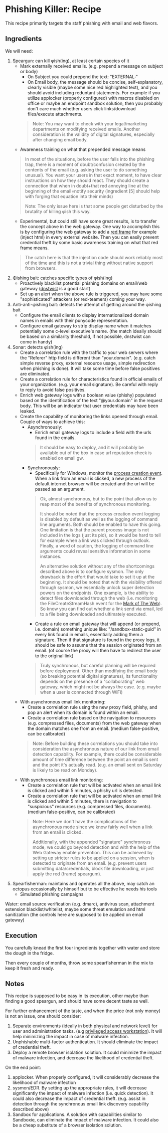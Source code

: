 # Phishing Killer: Recipe

This recipe primarily targets the staff phishing with email and web flavors.

## Ingredients

We will need:

 1. Speargun: can kill φish(ing), at least certain species of it
	 - Mark externally received emails. (e.g. prepend a message on subject or body)
	 	- On Subject you could prepend the text: "EXTERNAL:"
		- On Email body, the message should be concise, self-explanatory, clearly visible (maybe some nice red highlighted text), and you should avoid including reduntant statements. For example if you utilize applocker (properly configured) with macros disabled on office or maybe an endpoint sandbox solution, then you probably don't care much whether users click links/download files/execute attachments.
		> Note: You may want to check with your legal/marketing departments on modifying received emails. Another consideration is the validity of digital signatures, especially after changing email body.
	 - Awareness training on what that prepended message means
	 > In most of the situations, before the user falls into the phishing trap, there is a moment of doubt/confusion created by the contents of the email (e.g. asking the user to do something unusual). You want your users in that exact moment, to have clear instructions on how they should react. They should create a connection that when in doubt+that red annoying line at the beginning of the email=notify security (ingredient [5] should help with forging that equation into their minds)
	 > 
	 > Note: The only issue here is that some people get disturbed by the brutality of killing φish this way.
	 - Experimental, but could still have some great results, is to transfer the concept above in the web gateway. One way to accomplish this is by configuring the web gateway to add a [red frame](https://imgur.com/a/M17pf1y) for example (inject html) in every external website. Then you can easily prevent credential theft by some basic awareness training on what that red frame means.
	 > The catch here is that the injection code should work reliably most of the time and this is not a trivial thing without native support from browsers.
 2. Φishing bait: catches specific types of φish(ing)
	 - Proactively blacklist potential phishing domains on email/web gateway ([dnstwist](https://github.com/elceef/dnstwist) is a good start)
	 - Set up an alert when the above rule is triggered, you may have some "sophisticated" attackers (or red-teamers) coming your way.
 3. Anti-anti-φishing bait: detects the attempt of getting around the φishing bait
	 - Configure the email clients to display internationalized domain names in emails with their punycode representation.
	 - Configure email gateway to strip display name when it matches potentially some c-level executive's name. (the match ideally should be based on a similarity threshold, if not possible, dnstwist can come in handy)
 4. Sonar: detects φish(ing)
	 - Create a correlation rule with the traffic to your web servers where the "Referer" http field is different than "your.domain". (e.g. catch simple reverse proxy, external resource usage, simple redirection when phishing is done). It will take some time before false positives are eliminated.
	 - Create a correlation rule for characteristics found in official emails of your organization. (e.g. your email signature). Be careful with reply to reply to avoid false positives.
	 - Enrich web gateway logs with a boolean value (phishy) populated based on the identification of the text "@your.domain" in the request body. This will be an indicator that user credentials may have been leaked.
	 - Create the capability of monitoring the links opened through email. Couple of ways to achieve this:
		 - Asynchronously: 
            - Enrich email gateway logs to include a field with the urls found in the emails.
            > It should be easy to deploy, and it will probably be available out of the box in case url reputation check is enabled on email gw.
		 - Synchronously: 
			- Specifically for Windows, monitor the [process creation event](https://www.ultimatewindowssecurity.com/securitylog/encyclopedia/event.aspx?eventID=4688). When a link from an email is clicked, a new process of the default internet browser will be created and the url will be passed as an argument.
            > Ok, almost synchronous, but to the point that allow us to reap most of the benefits of synchronous monitoring.
            > 
            > It should be noted that the process creation event logging is disabled by default as well as the logging of command line arguments. Both should be enabled to have this going. One limitation is that the parent process image is not included in the logs (just its pid), so it would be hard to tell for example when a link was clicked through outlook. 
            > Finally, a word of caution, the logging of command line arguments could reveal sensitive information in some instances.
            > 
            > An alternative solution without any of the shortcomings described above is to configure sysmon. The only drawback is the effort that would take to set it up at the beginning. It should be noted that with the visibility offered through sysmon, we essentially unlock super detection powers on the endpoints. One example, is the ability to detect files downloaded through the web (i.e. monitoring the FileCreateStreamHash event for the [Mark of The Web](https://docs.microsoft.com/en-us/openspecs/windows_protocols/ms-fscc/6e3f7352-d11c-4d76-8c39-2516a9df36e8)). So know you can find out whether a link send via email, led to a file being downloaded and ultimately executed.
            - Create a rule on email gateway that will append (or prepend, i.e. domain) something unique like: "/sandbox-static-guid" in every link found in emails, essentially adding them a signature. Then if that signature is found in the proxy logs, it should be safe to assume that the session originated from an email. (of course the proxy will then have to redirect the user to the original link)
            > Truly synchronous, but careful planning will be required before deployment. Other than modifying the email body (so breaking potential digital signatures), its functionality depends on the presence of a "collaborating" web gateway, which might not be always the case. (e.g. maybe when a user is connected through WiFi)
     - With asynchronous email link monitoring:    
		 - Create a correlation rule using the new proxy field, phishy, and pop an alert when its domain is found within an email. 
		 - Create a correlation rule based on the navigation to resources (e.g. compressed files, documents) from the web gateway when the domain matches one from an email. (medium false-positive, can be calibrated)
         > Note: Before building these correlations you should take into consideration the asynchronous nature of our link from email detection capability.  For example, there could be considerable amount of time difference between the point an email is sent and the point it's actually read. (e.g. an email sent on Saturday is likely to be read on Monday).
	 - With synchronous email link monitoring:
		 - Create a correlation rule that will be activated when an email link is clicked and within 5 minutes, a phishy url is detected.
		 - Create a correlation rule that will be activated when an email link is clicked and within 5 minutes, there is navigation to "suspicious" resources (e.g. compressed files, documents). (medium false-positive, can be calibrated)
         > Note: Here we don't have the complications of the asynchronous mode since we know fairly well when a link from an email is clicked.
         > 
         > Additionally, with the appended "signature" synchronous mode, we could go beyond detection and with the help of the Web Gateway enable prevention. This can be achieved by setting up stricter rules to be applied on a session, when is detected to originate from an email. (e.g. prevent users submitting data/credentials, block file downloading, or just apply the red (frame) speargum).
 5. Spearfisherman: maintains and operates all the above, may catch an octopus occasionally by himself but to be effective he needs his tools
	 - Simulated phishing campaigns

Water: email source verification (e.g. dmarc), antivirus scan, attachment extension blacklist/whitelist, maybe some threat emulation and html sanitization (the controls here are supposed to be applied on email gateway)

## Execution

You carefully knead the first four ingredients together with water and store the dough in the fridge.

Then every couple of months, throw some spearfisherman in the mix to keep it fresh and ready.

## Notes

This recipe is supposed to be easy in its execution, other maybe than finding a good speargun, and should have some decent taste as well.

For further enhancement of the taste, and when the price (not only money) is not an issue, one should consider:

 1. Separate environments (ideally in both physical and network level) for user and administration tasks. (e.g [privileged access workstation](https://docs.microsoft.com/en-us/windows-server/identity/securing-privileged-access/privileged-access-workstations)). It will help minimizing the impact in case of malware infection.
 2. Unphishable multi-factor authentication. It should eliminate the impact of credential theft.
 3. Deploy a remote browser isolation solution. It could minimize the impact of malware infection, and decrease the likelihood of credential theft.
 
On the end point:
 1. applocker. When properly configured,  it will considerably decrease the likelihood of malware infection
 2. sysmon/EDR. By setting up the appropriate rules, it will decrease significantly the impact of malware infection (i.e. quick detection). It could also decrease the impact of credential theft. (e.g. assist in detection through the synchronous email link discovery capability described above)
 3. Sandbox for applications. A solution with capabilities similar to Sandboxie, can eliminate the impact of malware infection. It could also be a cheap substitute of a browser isolation solution.

